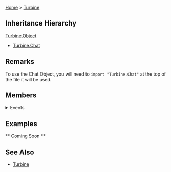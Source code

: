 <a href="index">Home</a> > <a href="turbine">Turbine</a>

## Inheritance Hierarchy
<a href="turbine.object">Turbine.Object</a>
* <a href="turbine.chat">Turbine.Chat</a>

## Remarks
To use the Chat Object, you will need to `import "Turbine.Chat"` at the top of the file it will be used.

## Members
<details><summary>Events</summary>
* <a href="turbine.chat.received">Received</a>
</details>

## Examples
** Coming Soon **

## See Also
* <a href="turbine">Turbine</a>